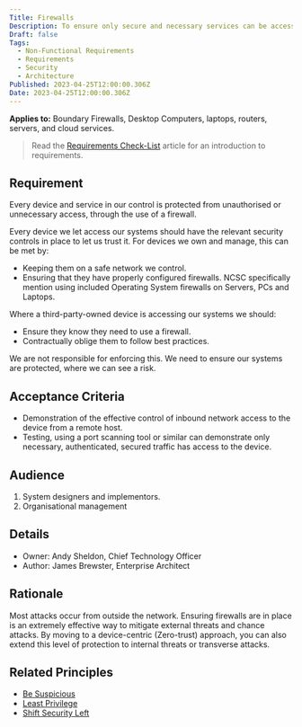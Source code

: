 ```yaml
---
Title: Firewalls
Description: To ensure only secure and necessary services can be accessed from the internet
Draft: false
Tags:
  - Non-Functional Requirements
  - Requirements
  - Security
  - Architecture
Published: 2023-04-25T12:00:00.306Z
Date: 2023-04-25T12:00:00.306Z
---
```


**Applies to:** Boundary Firewalls, Desktop Computers, laptops, routers, servers, and cloud services.

> Read the [Requirements Check-List](xref:requirements-checklist) article for an introduction to requirements.

## Requirement

Every device and service in our control is protected from unauthorised or unnecessary access, through the use of a firewall.

Every device we let access our systems should have the relevant security controls in place to let us trust it. For devices we own and manage, this can be met by:

* Keeping them on a safe network we control.
* Ensuring that they have properly configured firewalls. NCSC specifically mention using included Operating System firewalls on Servers, PCs and Laptops.

Where a third-party-owned device is accessing our systems we should:

* Ensure they know they need to use a firewall.
* Contractually oblige them to follow best practices.

We are not responsible for enforcing this. We need to ensure our systems are protected, where we can see a risk.

## Acceptance Criteria

* Demonstration of the effective control of inbound network access to the device from a remote host.
* Testing, using a port scanning tool or similar can demonstrate only necessary, authenticated, secured traffic has access to the device.

## Audience

  1. System designers and implementors.
  2. Organisational management

## Details

* Owner: Andy Sheldon, Chief Technology Officer
* Author: James Brewster, Enterprise Architect

## Rationale

Most attacks occur from outside the network. Ensuring firewalls are in place is an extremely effective way to mitigate external threats and chance attacks. By moving to a device-centric (Zero-trust) approach, you can also extend this level of protection to internal threats or transverse attacks.

## Related Principles

* [Be Suspicious](xref:be-suspicious)
* [Least Privilege](xref:least-privilege)
* [Shift Security Left](xref:shift-security-left)

